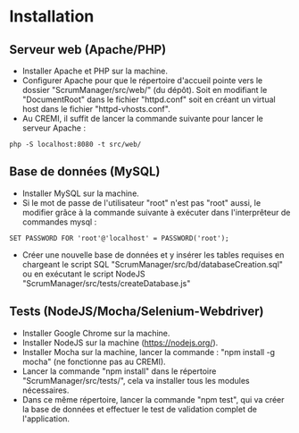 # Installation #

## Serveur web (Apache/PHP) ##
* Installer Apache et PHP sur la machine.
* Configurer Apache pour que le répertoire d'accueil pointe vers le dossier "ScrumManager/src/web/" (du dépôt). Soit en modifiant 
le "DocumentRoot" dans le fichier "httpd.conf" soit en créant un virtual host dans le fichier "httpd-vhosts.conf".
* Au CREMI, il suffit de lancer la commande suivante pour lancer le serveur Apache :
```
php -S localhost:8080 -t src/web/
```

## Base de données (MySQL) ##
* Installer MySQL sur la machine.
* Si le mot de passe de l'utilisateur "root" n'est pas "root" aussi, le modifier grâce à la commande suivante à exécuter dans 
l'interprêteur de commandes mysql : 
```
SET PASSWORD FOR 'root'@'localhost' = PASSWORD('root');
```
* Créer une nouvelle base de données et y insérer les tables requises en chargeant le script SQL 
"ScrumManager/src/bd/databaseCreation.sql" ou en exécutant le script NodeJS "ScrumManager/src/tests/createDatabase.js"

## Tests (NodeJS/Mocha/Selenium-Webdriver) ##
* Installer Google Chrome sur la machine.
* Installer NodeJS sur la machine (https://nodejs.org/).
* Installer Mocha sur la machine, lancer la commande  : "npm install -g mocha" (ne fonctionne pas au CREMI).
* Lancer la commande "npm install" dans le répertoire "ScrumManager/src/tests/", cela va installer tous les modules nécessaires.
* Dans ce même répertoire, lancer la commande "npm test", qui va créer la base de données et effectuer le test de validation complet de l'application.
